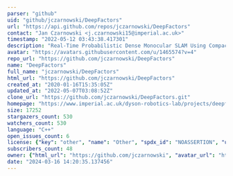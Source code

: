 ```yaml
---
parser: "github"
uid: "github/jczarnowski/DeepFactors"
url: "https://api.github.com/repos/jczarnowski/DeepFactors"
contact: "Jan Czarnowski <j.czarnowski15@imperial.ac.uk>"
timestamp: "2022-05-12 03:43:38.417301"
description: "Real-Time Probabilistic Dense Monocular SLAM Using Compact Code Representation"
avatar: "https://avatars.githubusercontent.com/u/1465574?v=4"
repo_url: "https://github.com/jczarnowski/DeepFactors"
name: "DeepFactors"
full_name: "jczarnowski/DeepFactors"
html_url: "https://github.com/jczarnowski/DeepFactors"
created_at: "2020-01-16T15:35:05Z"
updated_at: "2022-05-07T03:08:52Z"
clone_url: "https://github.com/jczarnowski/DeepFactors.git"
homepage: "https://www.imperial.ac.uk/dyson-robotics-lab/projects/deepfactors"
size: 17252
stargazers_count: 530
watchers_count: 530
language: "C++"
open_issues_count: 6
license: {"key": "other", "name": "Other", "spdx_id": "NOASSERTION", "url": null, "node_id": "MDc6TGljZW5zZTA="}
subscribers_count: 48
owner: {"html_url": "https://github.com/jczarnowski", "avatar_url": "https://avatars.githubusercontent.com/u/1465574?v=4", "login": "jczarnowski", "type": "User"}
date: "2024-03-16 14:20:35.137456"
---
```

